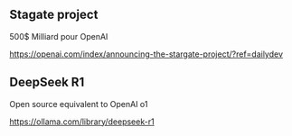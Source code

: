 ## Stagate project
500$ Milliard pour OpenAI

https://openai.com/index/announcing-the-stargate-project/?ref=dailydev

## DeepSeek R1
Open source equivalent to OpenAI o1

https://ollama.com/library/deepseek-r1
